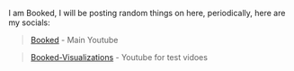 I am Booked, I will be posting random things on here, periodically, here are my socials:

>[Booked](https://www.youtube.com/channel/UC6itfpERk7GAGN1WNr39gsw) - Main Youtube

>[Booked-Visualizations](https://www.youtube.com/channel/UC6itfpERk7GAGN1WNr39gsw) - Youtube for test vidoes

